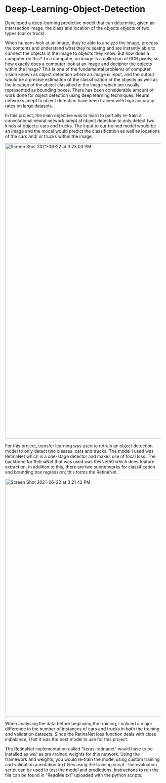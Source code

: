 # Deep-Learning-Object-Detection
Developed a deep learning predictive model that can determine, given an intersection image, the class and location of the objects objects of two types (car or truck).

When humans look at an image, they're able to analyze the image, process the contents and understand what they're seeing and are instantly able to connect the objects in the image to objects they know. But how does a computer do this? To a computer, an image is a collection of RGB pixels; so, how exactly does a computer look at an image and decipher the objects within the image? This is one of the fundamental problems of computer vision known as object detection where an image is input, and the output would be a precise estimation of the classification of the objects as well as the location of the object classified in the image which are usually represented as bounding boxes. There has been considerable amount of work done for object detection using deep learning techniques. Neural networks adept to object detection have been trained with high accuracy rates on large datasets. 

In this project, the main objective was to learn to partially re-train a convolutional neural network adept at object detection to only detect two kinds of objects: cars and trucks. The input to our trained model would be an image and the model would predict the classification as well as locations of the cars and/ or trucks within the image. 

<img width="958" alt="Screen Shot 2021-06-22 at 3 23 03 PM" src="https://user-images.githubusercontent.com/32781544/122916293-943f1900-d311-11eb-850e-a1197da93c7e.png">

For this project, transfer learning was used to retrain an object detection model to only detect two classes: cars and trucks. The model I used was RetinaNet which is a one-stage detector and makes use of focal loss. The backbone for RetinaNet that was used was ResNet50 which does feature extraction. In addition to this, there are two subnetworks for classification and bounding box regression; this forms the RetinaNet. 

<p class="aligncenter">
  <img width="770" alt="Screen Shot 2021-06-22 at 3 21 43 PM" src="https://user-images.githubusercontent.com/32781544/122916131-678b0180-d311-11eb-9839-5a11b07127e1.png">
</p>

When analysing the data before beginning the training, I noticed a major difference in the number of instances of cars and trucks in both the training and validation datasets. Since the RetinaNet loss function deals with class imbalance, I felt it was the best model to use for this project.

The RetinaNet implementation called "keras-retinanet" would have to be installed as well as pre-trained weights for this network. Using the framework and weights, you would re-train the model using custom training and validation annotation text files using the training script. The evaluation script can be used to test the model and predictions. Instructions to run the file can be found in "ReadMe.txt" uploaded with the python scripts.
